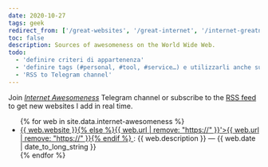 ```yaml
---
date: 2020-10-27
tags: geek
redirect_from: ['/great-websites', '/great-internet', '/internet-greatness']
toc: false
description: Sources of awesomeness on the World Wide Web.
todo:
  - 'definire criteri di appartenenza'
  - 'definire tags (#personal, #tool, #service…) e utilizzarli anche su Telegram'
  - 'RSS to Telegram channel'
---
```

<div class='yellow box'>
  Join <a href='https://t.me/internet_awesomeness' target='_blank' title='Internet Awesomeness Telegram channel'><cite>Internet Awesomeness</cite></a> Telegram channel or subscribe to the <a href='/feeds/internet-awesomeness.xml' target='_blank' title='Internet Awesomeness RSS feed'>RSS feed</a> to get new websites I add in real time.
</div>

<ul>
	{% for web in site.data.internet-awesomeness %}
		<li>
			<a href='{{ web.url }}'  target='_blank' title='{% if web.website != nil %}{{ web.website }}'>
				{{ web.website }}{% else %}{{ web.url | remove: "https://" }}'>{{ web.url | remove: "https://" }}{% endif %}
			</a>: {{ web.description }} — {{ web.date | date_to_long_string }}</li>
	{% endfor %}
</ul>
